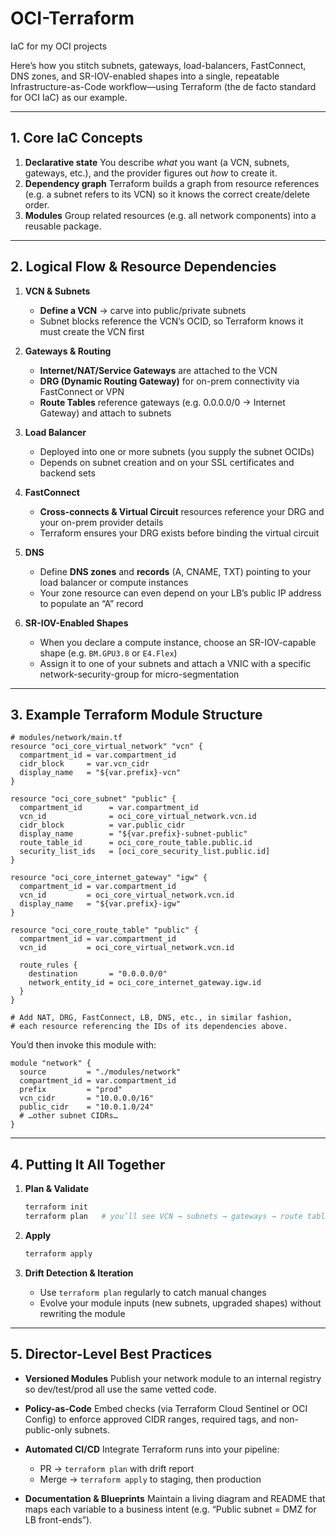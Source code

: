 # OCI-Terraform
IaC for my OCI projects

Here’s how you stitch subnets, gateways, load-balancers, FastConnect, DNS zones, and SR-IOV-enabled shapes into a single, repeatable Infrastructure-as-Code workflow—using Terraform (the de facto standard for OCI IaC) as our example.

---

## 1. Core IaC Concepts

1. **Declarative state**
   You describe *what* you want (a VCN, subnets, gateways, etc.), and the provider figures out *how* to create it.
2. **Dependency graph**
   Terraform builds a graph from resource references (e.g. a subnet refers to its VCN) so it knows the correct create/delete order.
3. **Modules**
   Group related resources (e.g. all network components) into a reusable package.

---

## 2. Logical Flow & Resource Dependencies

1. **VCN & Subnets**

   * **Define a VCN** → carve into public/private subnets
   * Subnet blocks reference the VCN’s OCID, so Terraform knows it must create the VCN first

2. **Gateways & Routing**

   * **Internet/NAT/Service Gateways** are attached to the VCN
   * **DRG (Dynamic Routing Gateway)** for on-prem connectivity via FastConnect or VPN
   * **Route Tables** reference gateways (e.g. 0.0.0.0/0 → Internet Gateway) and attach to subnets

3. **Load Balancer**

   * Deployed into one or more subnets (you supply the subnet OCIDs)
   * Depends on subnet creation and on your SSL certificates and backend sets

4. **FastConnect**

   * **Cross-connects & Virtual Circuit** resources reference your DRG and your on-prem provider details
   * Terraform ensures your DRG exists before binding the virtual circuit

5. **DNS**

   * Define **DNS zones** and **records** (A, CNAME, TXT) pointing to your load balancer or compute instances
   * Your zone resource can even depend on your LB’s public IP address to populate an “A” record

6. **SR-IOV-Enabled Shapes**

   * When you declare a compute instance, choose an SR-IOV-capable shape (e.g. `BM.GPU3.8` or `E4.Flex`)
   * Assign it to one of your subnets and attach a VNIC with a specific network-security-group for micro-segmentation

---

## 3. Example Terraform Module Structure

```hcl
# modules/network/main.tf
resource "oci_core_virtual_network" "vcn" {
  compartment_id = var.compartment_id
  cidr_block     = var.vcn_cidr
  display_name   = "${var.prefix}-vcn"
}

resource "oci_core_subnet" "public" {
  compartment_id      = var.compartment_id
  vcn_id              = oci_core_virtual_network.vcn.id
  cidr_block          = var.public_cidr
  display_name        = "${var.prefix}-subnet-public"
  route_table_id      = oci_core_route_table.public.id
  security_list_ids   = [oci_core_security_list.public.id]
}

resource "oci_core_internet_gateway" "igw" {
  compartment_id = var.compartment_id
  vcn_id         = oci_core_virtual_network.vcn.id
  display_name   = "${var.prefix}-igw"
}

resource "oci_core_route_table" "public" {
  compartment_id = var.compartment_id
  vcn_id         = oci_core_virtual_network.vcn.id

  route_rules {
    destination       = "0.0.0.0/0"
    network_entity_id = oci_core_internet_gateway.igw.id
  }
}

# Add NAT, DRG, FastConnect, LB, DNS, etc., in similar fashion,
# each resource referencing the IDs of its dependencies above.
```

You’d then invoke this module with:

```hcl
module "network" {
  source         = "./modules/network"
  compartment_id = var.compartment_id
  prefix         = "prod"
  vcn_cidr       = "10.0.0.0/16"
  public_cidr    = "10.0.1.0/24"
  # …other subnet CIDRs…
}
```

---

## 4. Putting It All Together

1. **Plan & Validate**

   ```bash
   terraform init
   terraform plan   # you’ll see VCN → subnets → gateways → route tables → DRG → FastConnect → LB → DNS
   ```
2. **Apply**

   ```bash
   terraform apply
   ```
3. **Drift Detection & Iteration**

   * Use `terraform plan` regularly to catch manual changes
   * Evolve your module inputs (new subnets, upgraded shapes) without rewriting the module

---

## 5. Director-Level Best Practices

* **Versioned Modules**
  Publish your network module to an internal registry so dev/test/prod all use the same vetted code.
* **Policy-as-Code**
  Embed checks (via Terraform Cloud Sentinel or OCI Config) to enforce approved CIDR ranges, required tags, and non-public-only subnets.
* **Automated CI/CD**
  Integrate Terraform runs into your pipeline:

  * PR → `terraform plan` with drift report
  * Merge → `terraform apply` to staging, then production
* **Documentation & Blueprints**
  Maintain a living diagram and README that maps each variable to a business intent (e.g. “Public subnet = DMZ for LB front-ends”).



